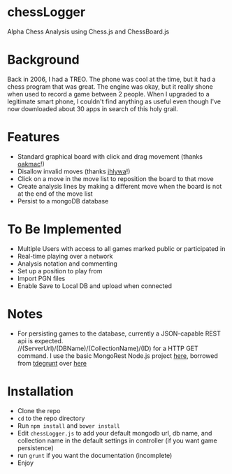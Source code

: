 chessLogger
===========

Alpha Chess Analysis using Chess.js and ChessBoard.js

# Background

Back in 2006, I had a TREO.  The phone was cool at the time, but it had a chess program that was great.  The engine 
was okay, but it really shone when used to record a game between 2 people.  When I upgraded to 
a legitimate smart phone, I couldn't find anything as useful even though I've now downloaded 
about 30 apps in search of this holy grail.


# Features

* Standard graphical board with click and drag movement (thanks [oakmac](https://github.com/oakmac/chessboardjs)!)
* Disallow invalid moves (thanks [jhlywa](https://github.com/jhlywa/chess.js)!)
* Click on a move in the move list to reposition the board to that move
* Create analysis lines by making a different move when the board is not at the end of the move list
* Persist to a mongoDB database


# To Be Implemented

* Multiple Users with access to all games marked public or participated in
* Real-time playing over a network
* Analysis notation and commenting
* Set up a position to play from
* Import PGN files
* Enable Save to Local DB and upload when connected


# Notes

* For persisting games to the database, currently a JSON-capable REST api is expected.  
//(ServerUrl)/(DBName)/(CollectionName)/(ID) for a HTTP GET command.  I use the basic MongoRest 
Node.js project [here](https://github.com/beartums/mongoRest), borrowed from [tdegrunt](https://github.com/tdegrunt)
over [here](https://github.com/tdegrunt/mongodb-rest)

# Installation

* Clone the repo
* ```cd``` to the repo directory
* Run ```npm install``` and ```bower install```
* Edit ```chessLogger.js``` to add your default mongodb url, db name, and collection name
in the default settings in controller (if you want game persistence)
* run ```grunt``` if you want the documentation (incomplete)
* Enjoy